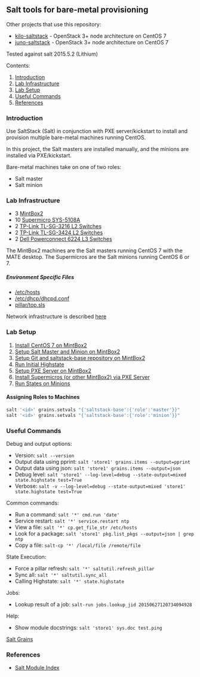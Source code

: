 ## Salt tools for bare-metal provisioning

Other projects that use this repository:
- [kilo-saltstack](https://github.com/dkilcy/kilo-saltstack) - OpenStack 3+ node architecture on CentOS 7
- [juno-saltstack](https://github.com/dkilcy/juno-saltstack) - OpenStack 3+ node architecture on CentOS 7

Tested against salt 2015.5.2 (Lithium)

Contents:
1. [Introduction](#introduction)
2. [Lab Infrastructure](#lab-infrastructure)
3. [Lab Setup](#labsetup)
4. [Useful Commands](#useful-commands)
5. [References](#references)

### Introduction

Use SaltStack (Salt) in conjunction with PXE server/kickstart to install and provision multiple bare-metal machines running CentOS.

In this project, the Salt masters are installed manually, and the minions are installed via PXE/kickstart.  

Bare-metal machines take on one of two roles:
- Salt master 
- Salt minion 

### Lab Infrastructure

- 3 [MintBox2](http://www.fit-pc.com/web/products/mintbox/mintbox-2/)
- 10 [Supermicro SYS-5108A](http://www.newegg.com/Product/Product.aspx?Item=N82E16816101837)
- 2 [TP-Link TL-SG-3216 L2 Switches](http://www.tp-link.com/lk/products/details/cat-39_TL-SG3216.html)
- 2 [TP-Link TL-SG-3424 L2 Switches](http://www.tp-link.com/lk/products/details/cat-39_TL-SG3424.html)
- 2 [Dell Powerconnect 6224 L3 Switches](http://www.dell.com/us/business/p/powerconnect-6200-series/pd)

The MintBox2 machines are the Salt masters running CentOS 7 with the MATE desktop.  The Supermicros are the Salt minions running CentOS 6 or 7.

##### Environment Specific Files

- [/etc/hosts](states/network/files/hosts)
- [/etc/dhcp/dhcpd.conf](states/dhcp/files/dhcpd.conf)
- [pillar/top.sls](pillar/top.sls)

Network infrastructure is described [here](notes/network-setup.md)

### Lab Setup

1. [Install CentOS 7 on MintBox2](notes/centos-7-manual.md)
1. [Setup Salt Master and Minion on MintBox2](notes/setup-salt.md) 
1. [Setup Git and saltstack-base repository on MintBox2](notes/saltstack-base-setup.md)
1. [Run Initial Highstate](notes/highstate.md)
1. [Setup PXE Server on MintBox2](states/pxeserver/README.md)
1. [Install Supermicros (or other MintBox2) via PXE Server](notes/pxe-install.md)
1. [Run States on Minions](notes/run-states.md)

#### Assigning Roles to Machines

 ```bash
salt '<id>' grains.setvals "{'saltstack-base':{'role':'master'}}"
salt '<id>' grains.setvals "{'saltstack-base':{'role':'minion'}}"
```

### Useful Commands

Debug and output options:
- Version: `salt --version`
- Output data using pprint: `salt 'store1' grains.items --output=pprint`
- Output data using json: `salt 'store1' grains.items --output=json`
- Debug level: `salt 'store1' --log-level=debug --state-output=mixed state.highstate test=True`
- Verbose: `salt -v --log-level=debug --state-output=mixed 'store1' state.highstate test=True`

Common commands:
- Run a command: `salt '*' cmd.run 'date'`
- Service restart: `salt '*' service.restart ntp`
- View a file: `salt '*' cp.get_file_str /etc/hosts`
- Look for a package: `salt 'store1' pkg.list_pkgs --output=json | grep ntp`
- Copy a file: `salt-cp '*' /local/file /remote/file`

State Execution:
- Force a pillar refresh:  `salt '*' saltutil.refresh_pillar`
- Sync all: `salt '*' saltutil.sync_all`
- Calling Highstate: `salt '*' state.highstate`

Jobs:
- Lookup result of a job: `salt-run jobs.lookup_jid 20150627120734094928`

Help:
- Show module docstrings: `salt 'store1' sys.doc test.ping`

[Salt Grains](notes/grains.md)

### References

- [Salt Module Index](http://docs.saltstack.com/en/latest/salt-modindex.html)

 
